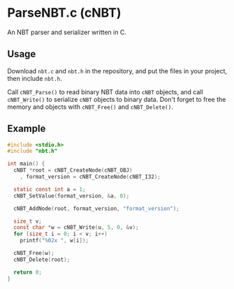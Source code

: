 # ParseNBT.c (cNBT)
An NBT parser and serializer written in C.

## Usage
Download `nbt.c` and `nbt.h` in the repository, and put the files in your project, then include `nbt.h`.

Call `cNBT_Parse()` to read binary NBT data into `cNBT` objects, and call `cNBT_Write()` to serialize `cNBT` objects to binary data. Don't forget to free the memory and objects with `cNBT_Free()` and `cNBT_Delete()`.

## Example

```c
#include <stdio.h>
#include "nbt.h"

int main() {
  cNBT *root = cNBT_CreateNode(cNBT_OBJ)
    , format_version = cNBT_CreateNode(cNBT_I32);

  static const int a = 1;
  cNBT_SetValue(format_version, &a, 0);

  cNBT_AddNode(root, format_version, "format_version");

  size_t v;
  const char *w = cNBT_Write(u, 5, 0, &v);
  for (size_t i = 0; i < v; i++)
    printf("%02x ", w[i]);

  cNBT_Free(w);
  cNBT_Delete(root);

  return 0;
}
```
